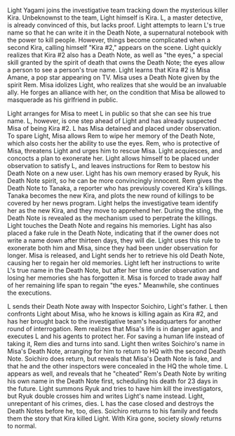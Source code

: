 <!-- Death Note: The Last Name (2006) -->

Light Yagami joins the investigative team tracking down the mysterious killer Kira. Unbeknownst to the team, Light himself is Kira. L, a master detective, is already convinced of this, but lacks proof. Light attempts to learn L's true name so that he can write it in the Death Note, a supernatural notebook with the power to kill people. However, things become complicated when a second Kira, calling himself "Kira #2,"  appears on the scene. Light quickly realizes that Kira #2 also has a Death Note, as well as "the eyes," a special skill granted by the spirit of death that owns the Death Note; the eyes allow a person to see a person's true name. Light learns that Kira #2 is Misa Amane, a pop star appearing on TV. Misa uses a Death Note given by the spirit Rem. Misa idolizes Light, who realizes that she would be an invaluable ally. He forges an alliance with her, on the condition that Misa be allowed to masquerade as his girlfriend in public.

Light arranges for Misa to meet L in public so that she can see his true name. L, however, is one step ahead of Light and has already suspected Misa of being Kira #2. L has Misa detained and placed under observation. To spare Light, Misa allows Rem to wipe her memory of the Death Note, which also costs her the ability to use the eyes. Rem, who is protective of Misa, threatens Light and urges him to rescue Misa. Light acquiesces, and concocts a plan to exonerate her. Light allows himself to be placed under observation to satisfy L, and leaves instructions for Rem to bestow his Death Note on a new user. Light has his own memory erased by Ryuk, his Death Note spirit, so he can be more convincingly innocent. Rem gives the Death Note to Tanaka, a reporter who has previously covered Kira's killings. Tanaka becomes the new Kira, and plots the new round of killings to be covered by her news program. Light helps the investigative team identify her as the new Kira, and they move to apprehend her. During the sting, the Death Note is revealed as the mechanism used to perpetrate the killings. Light touches the Death Note and regains his memories. Light has also placed a fake rule in the Death Note, indicating that if the owner does not write a name down after thirteen days, they will die. Light uses this rule to exonerate both him and Misa, since they had been under observation for longer. Misa is released, and Light sends her to retrieve his old Death Note, causing her to regain her old memories. Light left her instructions to write L's true name in the Death Note, but after her time under observation and losing her memories she has forgotten it. Misa is forced to trade away half of her remaining life span to regain "the eyes." Meanwhile, she continues the executions.

L sends their Death Note away with Inspector Soichiro, Light's father. L then confronts Light about Misa, who he knows is killing again as Kira #2, and has her brought back to the investigative team's headquarters for another round of interrogation. Rem realizes that Misa's life is in danger again, and executes L and his agents to protect her. For saving a human life instead of taking it, Rem dies and turns into sand. Light then writes Soichiro's name in Misa's Death Note, arranging for him to return to HQ with the second Death Note. Soichiro does return, but reveals that Misa's Death Note is fake, and that he and the other inspectors were concealed in the HQ the whole time. L appears as well, and reveals that he "cheated" Rem's Death Note by writing his own name in the Death Note first, scheduling his death for 23 days in the future. Light summons Ryuk and tries to have him kill the investigators, but Ryuk double crosses him and writes Light's name instead. Light, unrepentant of his crimes, dies. L has the case closed and destroys the Death Notes before he, too, dies. Soichiro returns to his family and feeds them the story that Kira killed Light. With Kira gone, society slowly returns to normal.
